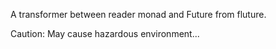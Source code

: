 A transformer between reader monad and Future from fluture.

Caution: May cause hazardous environment...
